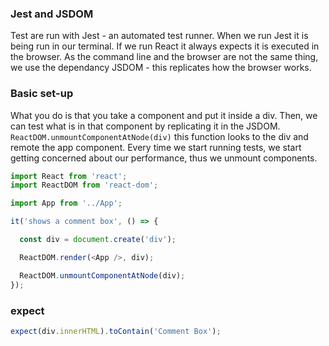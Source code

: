 ### Jest and JSDOM
Test are run with Jest - an automated test runner. When we run Jest it is being run in our terminal. If we run React it always expects it is executed in the browser. As the command line and the browser are not the same thing, we use the dependancy JSDOM - this replicates how the browser works. 

### Basic set-up
What you do is that you take a component and put it inside a div. Then, we can test what is in that component by replicating it in the JSDOM. `ReactDOM.unmountComponentAtNode(div)`  this function looks to the div and remote the app component. Every time we start running tests, we start getting concerned about our performance, thus we unmount components.
```js
import React from 'react';
import ReactDOM from 'react-dom';

import App from '../App';

it('shows a comment box', () => {

  const div = document.create('div');

  ReactDOM.render(<App />, div);

  ReactDOM.unmountComponentAtNode(div);
});
```

### expect

```js
expect(div.innerHTML).toContain('Comment Box');
```




